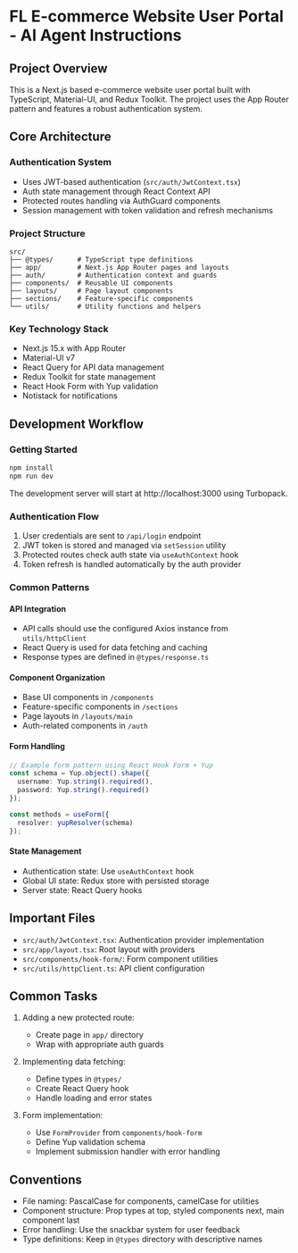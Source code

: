 # FL E-commerce Website User Portal - AI Agent Instructions

## Project Overview
This is a Next.js based e-commerce website user portal built with TypeScript, Material-UI, and Redux Toolkit. The project uses the App Router pattern and features a robust authentication system.

## Core Architecture

### Authentication System
- Uses JWT-based authentication (`src/auth/JwtContext.tsx`)
- Auth state management through React Context API
- Protected routes handling via AuthGuard components
- Session management with token validation and refresh mechanisms

### Project Structure
```
src/
├── @types/      # TypeScript type definitions
├── app/         # Next.js App Router pages and layouts
├── auth/        # Authentication context and guards
├── components/  # Reusable UI components
├── layouts/     # Page layout components
├── sections/    # Feature-specific components
└── utils/       # Utility functions and helpers
```

### Key Technology Stack
- Next.js 15.x with App Router
- Material-UI v7
- React Query for API data management
- Redux Toolkit for state management
- React Hook Form with Yup validation
- Notistack for notifications

## Development Workflow

### Getting Started
```bash
npm install
npm run dev
```
The development server will start at http://localhost:3000 using Turbopack.

### Authentication Flow
1. User credentials are sent to `/api/login` endpoint
2. JWT token is stored and managed via `setSession` utility
3. Protected routes check auth state via `useAuthContext` hook
4. Token refresh is handled automatically by the auth provider

### Common Patterns

#### API Integration
- API calls should use the configured Axios instance from `utils/httpClient`
- React Query is used for data fetching and caching
- Response types are defined in `@types/response.ts`

#### Component Organization
- Base UI components in `/components`
- Feature-specific components in `/sections`
- Page layouts in `/layouts/main`
- Auth-related components in `/auth`

#### Form Handling
```typescript
// Example form pattern using React Hook Form + Yup
const schema = Yup.object().shape({
  username: Yup.string().required(),
  password: Yup.string().required()
});

const methods = useForm({
  resolver: yupResolver(schema)
});
```

#### State Management
- Authentication state: Use `useAuthContext` hook
- Global UI state: Redux store with persisted storage
- Server state: React Query hooks

## Important Files
- `src/auth/JwtContext.tsx`: Authentication provider implementation
- `src/app/layout.tsx`: Root layout with providers
- `src/components/hook-form/`: Form component utilities
- `src/utils/httpClient.ts`: API client configuration

## Common Tasks
1. Adding a new protected route:
   - Create page in `app/` directory
   - Wrap with appropriate auth guards

2. Implementing data fetching:
   - Define types in `@types/`
   - Create React Query hook
   - Handle loading and error states

3. Form implementation:
   - Use `FormProvider` from `components/hook-form`
   - Define Yup validation schema
   - Implement submission handler with error handling

## Conventions
- File naming: PascalCase for components, camelCase for utilities
- Component structure: Prop types at top, styled components next, main component last
- Error handling: Use the snackbar system for user feedback
- Type definitions: Keep in `@types` directory with descriptive names